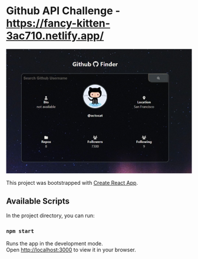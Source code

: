 # Github API Challenge - https://fancy-kitten-3ac710.netlify.app/

![alt text](https://github.com/abidanm1000/github-technical-main/blob/main/Github-API.jpg?raw=true)

This project was bootstrapped with [Create React App](https://github.com/facebook/create-react-app).

## Available Scripts

In the project directory, you can run:

### `npm start`

Runs the app in the development mode.\
Open [http://localhost:3000](http://localhost:3000) to view it in your browser.
